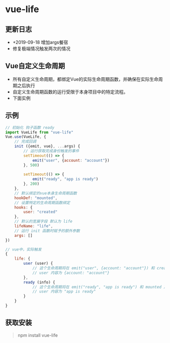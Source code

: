 # vue-life  

## 更新日志
 * +2019-09-18 增加args餐宿
 * 修复极端情况触发两次的情况

## Vue自定义生命周期
 - 所有自定义生命周期，都绑定Vue的实际生命周期函数，并确保在实际生命周期之后执行
 - 自定义生命周期函数的运行受限于本身项目中的特定流程。
 - 下面实例

## 示例
````javascript
// 初始化 钩子函数 ready
import VueLife from "vue-life"
Vue.use(VueLife, {
    // 完成回调
    init ({emit, vue}, ...args) {
        // 运行获取完成身份触发的事件
        setTimeout(() => {
            emit("user", {account: "account"})
        }, 500)
        
        setTimeout(() => {
            emit("ready", "app is ready")
        }, 200)
    },
    // 默认绑定的vue本身生命周期函数
    hookDef: "mounted",
    // 设置特定的生命周期函数绑定
    hooks: {
        user: "created"
    },
    // 默认的宽展字段 默认为 life
    lifeName: "life",
    // 运行 init 函数时赋予的额外参数
    args: []
})

````

````javascript
// vue中，实际触发
{
    life: {
        user (user) {
            // 这个生命周期将在 emit("user", {account: "account"}) 和 created 之后来触发生命周期（hooks配置）
            // user 内容为 {account: "account"}
        },
        ready (info) {
            // 这个生命周期将在 emit("ready", "app is ready") 和 mounted 之后来触发生命周期（hookDef配置）
            // user 内容为 "app is ready"
        }
    }
}

````

## 获取安装  
> npm install vue-life
